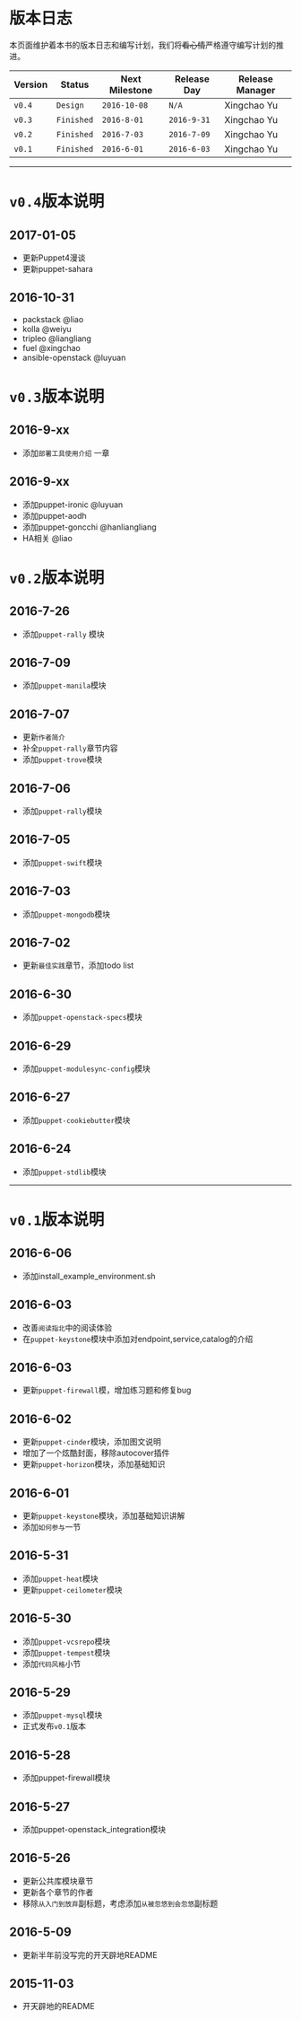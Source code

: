 # 版本日志

本页面维护着本书的版本日志和编写计划，我们将~~看心情~~严格遵守编写计划的推进。

| Version | Status | Next Milestone | Release Day | Release Manager |
| --- | --- | --- | --- | --- |
| `v0.4` | `Design` | `2016-10-08` | `N/A` | Xingchao Yu |
| `v0.3` | `Finished` | `2016-8-01` | `2016-9-31` | Xingchao Yu |
| `v0.2` | `Finished` | `2016-7-03` | `2016-7-09` | Xingchao Yu |
| `v0.1` | `Finished` | `2016-6-01` | `2016-6-03` | Xingchao Yu |

---
# `v0.4`版本说明

## 2017-01-05

* 更新Puppet4漫谈
* 更新puppet-sahara

## 2016-10-31

* packstack @liao 
* kolla @weiyu 
* tripleo @liangliang 
* fuel @xingchao 
* ansible-openstack @luyuan 

# `v0.3`版本说明

## 2016-9-xx

* 添加`部署工具使用介绍` 一章   

## 2016-9-xx

* 添加puppet-ironic  @luyuan 
* 添加puppet-aodh
* 添加puppet-goncchi @hanliangliang
* HA相关 @liao


# `v0.2`版本说明

## 2016-7-26

* 添加`puppet-rally` 模块

## 2016-7-09

* 添加`puppet-manila`模块 

## 2016-7-07

* 更新`作者简介`
* 补全`puppet-rally`章节内容
* 添加`puppet-trove`模块

## 2016-7-06

* 添加`puppet-rally`模块

## 2016-7-05

* 添加`puppet-swift`模块

## 2016-7-03

* 添加`puppet-mongodb`模块

## 2016-7-02

* 更新`最佳实践`章节，添加todo list

## 2016-6-30

* 添加`puppet-openstack-specs`模块

## 2016-6-29

* 添加`puppet-modulesync-config`模块

## 2016-6-27

* 添加`puppet-cookiebutter`模块

## 2016-6-24

* 添加`puppet-stdlib`模块

---

# `v0.1`版本说明

## 2016-6-06

* 添加install\_example\_environment.sh

## 2016-6-03

* 改善`阅读指北`中的阅读体验
* 在`puppet-keystone`模块中添加对endpoint,service,catalog的介绍

## 2016-6-03

* 更新`puppet-firewall`模，增加练习题和修复bug

## 2016-6-02

* 更新`puppet-cinder`模块，添加图文说明
* 增加了一个炫酷封面，移除autocover插件
* 更新`puppet-horizon`模块，添加基础知识

## 2016-6-01

* 更新`puppet-keystone`模块，添加基础知识讲解
* 添加`如何参与`一节

## 2016-5-31

* 添加`puppet-heat`模块
* 更新`puppet-ceilometer`模块

## 2016-5-30

* 添加`puppet-vcsrepo`模块
* 添加`puppet-tempest`模块
* 添加`代码风格`小节

## 2016-5-29

* 添加`puppet-mysql`模块
* 正式发布`v0.1`版本

## 2016-5-28

* 添加puppet-firewall模块

## 2016-5-27

* 添加puppet-openstack\_integration模块

## 2016-5-26

* 更新公共库模块章节
* 更新各个章节的作者
* 移除`从入门到放弃`副标题，考虑添加`从被忽悠到会忽悠`副标题

## 2016-5-09

* 更新半年前没写完的开天辟地README

## 2015-11-03

* 开天辟地的README

